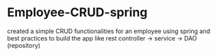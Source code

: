 # Employee-CRUD-spring
created a simple CRUD functionalities for an employee using spring and best practices to build the app like rest controller -> service -> DAO (repository) 
